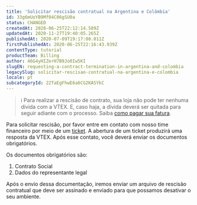 ```yaml
---
title: 'Solicitar rescisão contratual na Argentina e Colômbia'
id: 33g6mUoYB9Mf04C06gSU0a
status: CHANGED
createdAt: 2020-06-25T22:12:14.589Z
updatedAt: 2020-11-27T19:40:05.265Z
publishedAt: 2020-07-09T19:17:08.011Z
firstPublishedAt: 2020-06-25T22:16:43.939Z
contentType: tutorial
productTeam: Billing
author: 46G4yHIZerH7B9Jo0Iw5KI
slugEN: requesting-a-contract-termination-in-argentina-and-colombia
legacySlug: solicitar-rescisao-contratual-na-argentina-e-colombia
locale: pt
subcategoryId: 22TaEgFhwE6a6CG2KASYkC
---
```


> ℹ️ Para realizar a rescisão de contrato, sua loja não pode ter nenhuma dívida com a VTEX. E, caso haja, a dívida deverá ser quitada para seguir adiante com o processo. Saiba [como pagar sua fatura](https://help.vtex.com/pt/tutorial/como-baixar-boletos-e-notas-fiscais-da-vtex--tutorials_653).

Para solicitar rescisão, por favor entre em contato com nosso time financeiro por meio de um [ticket](https://help.vtex.com/pt/tutorial/opening-tickets-to-vtex-support-finacial--1ad3TguXzCSKq4yuYSK80c). A abertura de um ticket produzirá uma resposta da VTEX. Após esse contato, você deverá enviar os documentos obrigatórios. 

Os documentos obrigatórios são:

1. Contrato Social
2. Dados do representante legal


Após o envio dessa documentação, iremos enviar um arquivo de rescisão contratual que deve ser assinado e enviado para que possamos desativar o seu ambiente.

